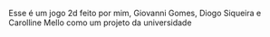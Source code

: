 Esse é um jogo 2d feito por mim, Giovanni Gomes, Diogo Siqueira e Carolline Mello como um projeto da universidade


